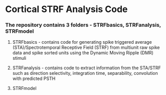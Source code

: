 # Cortical STRF Analysis Code #

### The repository contains 3 folders - STRFbasics, STRFanalysis, STRFmodel ###

1. STRFbasics - contains code for generating spike triggered average (STA)/Spectrotemporal Receptive Field (STRF) from multiunit raw spike data and spike sorted units using the Dynamic Moving Ripple (DMR) stimuli

2. STRFanalysis - contains code to extract information from the STA/STRF such as direction selectivity, integration time, separability, convolution with predicted PSTH

3. STRFmodel